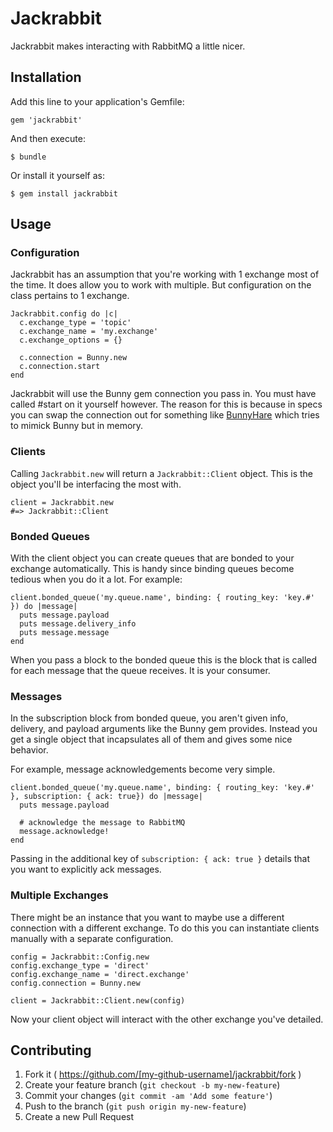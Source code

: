 # Jackrabbit

Jackrabbit makes interacting with RabbitMQ a little nicer.

## Installation

Add this line to your application's Gemfile:

    gem 'jackrabbit'

And then execute:

    $ bundle

Or install it yourself as:

    $ gem install jackrabbit

## Usage

### Configuration

Jackrabbit has an assumption that you're working with 1 exchange most of the time. It does allow you to work with multiple. But configuration on the class pertains to 1 exchange.

    Jackrabbit.config do |c|
      c.exchange_type = 'topic'
      c.exchange_name = 'my.exchange'
      c.exchange_options = {}

      c.connection = Bunny.new
      c.connection.start
    end

Jackrabbit will use the Bunny gem connection you pass in. You must have called #start on it yourself however.
The reason for this is because in specs you can swap the connection out for something like [BunnyHare](http://github.com/thunderboltlabs/bunny_hair) which tries to mimick Bunny but in memory.

### Clients

Calling `Jackrabbit.new` will return a `Jackrabbit::Client` object. This is the object you'll be interfacing the most with.

    client = Jackrabbit.new
    #=> Jackrabbit::Client

### Bonded Queues

With the client object you can create queues that are bonded to your exchange automatically. This is handy since binding queues become tedious when you do it a lot. For example:

    client.bonded_queue('my.queue.name', binding: { routing_key: 'key.#' }) do |message|
      puts message.payload
      puts message.delivery_info
      puts message.message
    end

When you pass a block to the bonded queue this is the block that is called for each message that the queue receives. It is your consumer.

### Messages

In the subscription block from bonded queue, you aren't given info, delivery, and payload arguments like the Bunny gem provides. Instead you get a single object that incapsulates all of them and gives some nice behavior.

For example, message acknowledgements become very simple.

    client.bonded_queue('my.queue.name', binding: { routing_key: 'key.#' }, subscription: { ack: true}) do |message|
      puts message.payload

      # acknowledge the message to RabbitMQ
      message.acknowledge!
    end

Passing in the additional key of `subscription: { ack: true }` details that you want to explicitly ack messages.


### Multiple Exchanges

There might be an instance that you want to maybe use a different connection with a different exchange. To do this you can instantiate clients manually with a separate configuration.

    config = Jackrabbit::Config.new
    config.exchange_type = 'direct'
    config.exchange_name = 'direct.exchange'
    config.connection = Bunny.new

    client = Jackrabbit::Client.new(config)

Now your client object will interact with the other exchange you've detailed.

## Contributing

1. Fork it ( https://github.com/[my-github-username]/jackrabbit/fork )
2. Create your feature branch (`git checkout -b my-new-feature`)
3. Commit your changes (`git commit -am 'Add some feature'`)
4. Push to the branch (`git push origin my-new-feature`)
5. Create a new Pull Request
